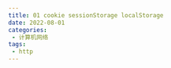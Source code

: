 ```yaml
---
title: 01 cookie sessionStorage localStorage
date: 2022-08-01
categories: 
 - 计算机网络
tags:
 - http
---
```

